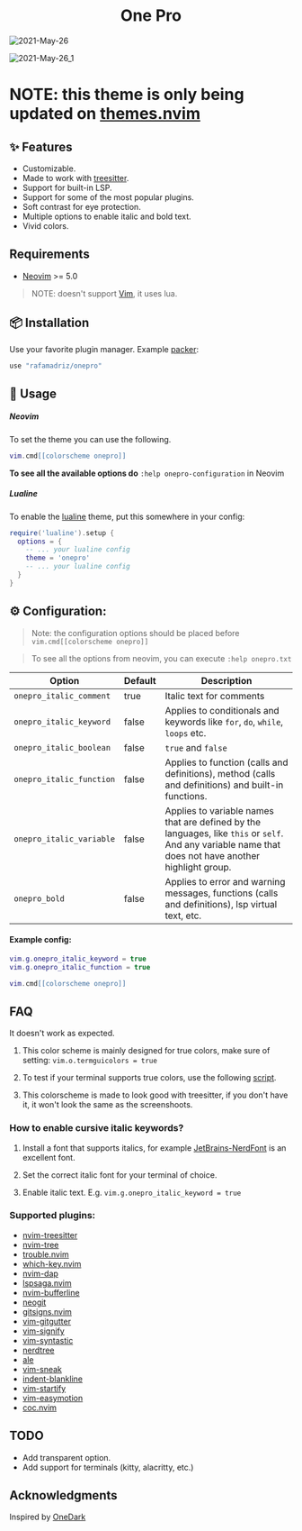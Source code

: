 <h1 align="center">
One Pro
</h1>

![2021-May-26](https://user-images.githubusercontent.com/67771985/119711350-f873d780-be4e-11eb-8e87-25d5019ade9a.png)

![2021-May-26_1](https://user-images.githubusercontent.com/67771985/119711397-07f32080-be4f-11eb-9906-62b13af764d3.png)

# NOTE: this theme is only being updated on [themes.nvim](https://github.com/rafamadriz/themes.nvim)

## ✨ Features

- Customizable.
- Made to work with [treesitter](https://github.com/nvim-treesitter/nvim-treesitter).
- Support for built-in LSP.
- Support for some of the most popular plugins.
- Soft contrast for eye protection.
- Multiple options to enable italic and bold text.
- Vivid colors.

## Requirements

- [Neovim](https://github.com/neovim/neovim) >= 5.0

> NOTE: doesn't support [Vim](https://github.com/vim/vim), it uses lua.

## 📦 Installation

Use your favorite plugin manager. Example [packer](https://github.com/wbthomason/packer.nvim):

```lua
use "rafamadriz/onepro"
```

## 🚀 Usage

##### Neovim

To set the theme you can use the following.

```lua
vim.cmd[[colorscheme onepro]]
```

**To see all the available options do** `:help onepro-configuration` in Neovim

##### Lualine

To enable the [lualine](https://github.com/hoob3rt/lualine.nvim) theme, put this somewhere in your config:

```lua
require('lualine').setup {
  options = {
    -- ... your lualine config
    theme = 'onepro'
    -- ... your lualine config
  }
}
```

## ⚙️ Configuration:

> Note: the configuration options should be placed before `vim.cmd[[colorscheme onepro]]`

> To see all the options from neovim, you can execute `:help onepro.txt`

| Option                   | Default | Description                                                                                                                                           |
| ------------------------ | ------- | ----------------------------------------------------------------------------------------------------------------------------------------------------- |
| `onepro_italic_comment`  | true    | Italic text for comments                                                                                                                              |
| `onepro_italic_keyword`  | false   | Applies to conditionals and keywords like `for`, `do`, `while`, `loops` etc.                                                                          |
| `onepro_italic_boolean ` | false   | `true` and `false`                                                                                                                                    |
| `onepro_italic_function` | false   | Applies to function (calls and definitions), method (calls and definitions) and built-in functions.                                                   |
| `onepro_italic_variable` | false   | Applies to variable names that are defined by the languages, like `this` or `self`. And any variable name that does not have another highlight group. |
| `onepro_bold`            | false   | Applies to error and warning messages, functions (calls and definitions), lsp virtual text, etc.                                                      |

#### Example config:

```lua
vim.g.onepro_italic_keyword = true
vim.g.onepro_italic_function = true

vim.cmd[[colorscheme onepro]]
```

## FAQ

It doesn't work as expected.

1. This color scheme is mainly designed for true colors, make sure of setting:
   `vim.o.termguicolors = true`

2. To test if your terminal supports true colors, use the following [script](https://gist.github.com/XVilka/8346728).

3. This colorscheme is made to look good with treesitter, if you don't have it, it won't look the same as the screenshoots.

### How to enable cursive italic keywords?

1. Install a font that supports italics, for example
   [JetBrains-NerdFont](https://www.nerdfonts.com/font-downloads) is an
   excellent font.

2. Set the correct italic font for your terminal of choice.

3. Enable italic text. E.g. `vim.g.onepro_italic_keyword = true`

### Supported plugins:

- [nvim-treesitter](https://github.com/nvim-treesitter/nvim-treesitter)
- [nvim-tree](https://github.com/kyazdani42/nvim-tree.lua)
- [trouble.nvim](https://github.com/folke/trouble.nvim)
- [which-key.nvim](https://github.com/folke/which-key.nvim)
- [nvim-dap](https://github.com/mfussenegger/nvim-dap)
- [lspsaga.nvim](https://github.com/glepnir/lspsaga.nvim)
- [nvim-bufferline](https://github.com/akinsho/nvim-bufferline.lua)
- [neogit](https://github.com/TimUntersberger/neogit)
- [gitsigns.nvim](https://github.com/lewis6991/gitsigns.nvim)
- [vim-gitgutter](https://github.com/airblade/vim-gitgutter)
- [vim-signify](https://github.com/mhinz/vim-signify)
- [vim-syntastic](https://github.com/vim-syntastic/syntastic)
- [nerdtree](https://github.com/preservim/nerdtree)
- [ale](https://github.com/dense-analysis/ale)
- [vim-sneak](https://github.com/justinmk/vim-sneak)
- [indent-blankline](https://github.com/lukas-reineke/indent-blankline.nvim)
- [vim-startify](https://github.com/mhinz/vim-startify)
- [vim-easymotion](https://github.com/easymotion/vim-easymotion)
- [coc.nvim](https://github.com/neoclide/coc.nvim)

## TODO

- Add transparent option.
- Add support for terminals (kitty, alacritty, etc.)

## Acknowledgments

Inspired by [OneDark](https://github.com/Binaryify/OneDark-Pro)
